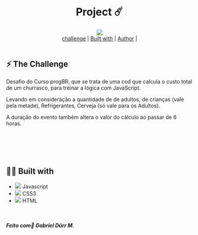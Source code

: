 


<h1 align="center" class="line-1 anim-typewriter"> Project ☄️ </h1>

<div  align="center">

<img align="center" src="https://i.imgur.com/btRkF91.png">

</div>


<div align="center"  class="links">
    <a href="#the_challenge">challenge</a> |
      <a href="#built_with">Built with</a> |
       <a href="#author">Author</a> |
</div>

<br>

<h2 id="the_challenge">⚡ The Challenge  </h2>


<p> Desafio do Curso progBR, que se trata de uma cod que calcula o custo total de um churrasco, para treinar a lógica com JavaScript. </p>

<p>Levando em consideração 
a quantidade de de adultos, de crianças (vale pela metade), Refrigerantes, Cerveja (só vale para os Adultos).
</p>
<p>A duração do evento também 
altera o valor do cálculo ao passar de 6 horas.</p>

<br>




 <br><br>
<h2 id="built_with"> 🧙‍♂️ Built with</h2>


-  <img class="icon" src="https://img.icons8.com/dusk/22/000000/javascript-logo.png"/>  Javascript
-  <img class="icon" src="https://img.icons8.com/dusk/22/000000/css3.png"/>   CSS3
-  <img class="icon" src="https://img.icons8.com/color/24/000000/html-5--v1.png"/>  HTML


<br>

<h4 id = "author">  <em>Feito com💜 Gabriel Dürr M. </em>  </h4>

